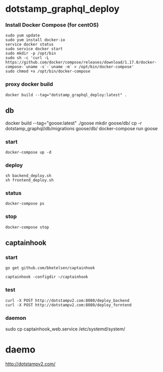 # dotstamp_graphql_deploy

### Install Docker Compose (for centOS)
```
sudo yum update
sudo yum install docker-io
service docker status
sudo service docker start
sudo mkdir -p /opt/bin
sudo sh -c 'curl -L https://github.com/docker/compose/releases/download/1.17.0/docker-compose-`uname -s`-`uname -m` > /opt/bin/docker-compose'
sudo chmod +x /opt/bin/docker-compose
```

### proxy docker build
```
docker build --tag="dotstamp_graphql_deploy:latest" .
```

## db
docker build --tag="goose:latest" ./goose
mkdir goose/db/
cp -r dotstamp_graphql/db/migrations goose/db/
docker-compose run goose

### start
```
docker-compose up -d
```

### deploy
```
sh backend_deploy.sh
sh frontend_deploy.sh
```

### status
```
docker-compose ps
```

### stop
```
docker-compose stop
```

## captainhook

### start
```
go get github.com/bketelsen/captainhook

captainhook -configdir ~/captainhook
```

### test
```
curl -X POST http://dotstampv2.com:8080/deploy_backend
curl -X POST http://dotstampv2.com:8080/deploy_forntend
```

### daemon
sudo cp captainhook_web.service /etc/systemd/system/

# daemo
http://dotstampv2.com/

